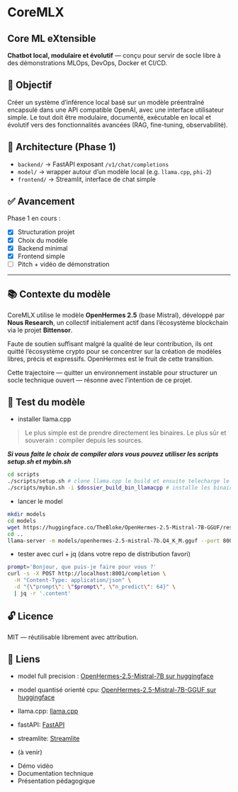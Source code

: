 # CoreMLX
## Core ML eXtensible

**Chatbot local, modulaire et évolutif** — conçu pour servir de socle libre à des démonstrations MLOps, DevOps, Docker et CI/CD.

## 🎯 Objectif

Créer un système d’inférence local basé sur un modèle préentraîné encapsulé dans une API compatible OpenAI, avec une interface utilisateur simple. Le tout doit être modulaire, documenté, exécutable en local et évolutif vers des fonctionnalités avancées (RAG, fine-tuning, observabilité).

## 🧱 Architecture (Phase 1)

- `backend/` → FastAPI exposant `/v1/chat/completions`
- `model/` → wrapper autour d’un modèle local (e.g. `llama.cpp`, `phi-2`)
- `frontend/` → Streamlit, interface de chat simple

## ✅ Avancement

Phase 1 en cours :
- [x] Structuration projet
- [x] Choix du modèle
- [x] Backend minimal
- [x] Frontend simple
- [ ] Pitch + vidéo de démonstration

---

## 📚 Contexte du modèle

CoreMLX utilise le modèle **OpenHermes 2.5** (base Mistral), développé par **Nous Research**, un collectif initialement actif dans l’écosystème blockchain via le projet **Bittensor**.

Faute de soutien suffisant malgré la qualité de leur contribution, ils ont quitté l’écosystème crypto pour se concentrer sur la création de modèles libres, précis et expressifs. OpenHermes est le fruit de cette transition.

Cette trajectoire — quitter un environnement instable pour structurer un socle technique ouvert — résonne avec l’intention de ce projet.

## 🧪 Test du modèle

* installer llama.cpp

> Le plus simple est de prendre directement les binaires. Le plus sûr et souverain : compiler depuis les sources.


***Si vous faite le choix de compiler alors vous pouvez utiliser les scripts setup.sh et mybin.sh***

```bash
cd scripts
./scripts/setup.sh # clone llama.cpp le build et ensuite telecharge le model q4
./scripts/mybin.sh -i $dossier_build_bin_llamacpp # installe les binaires compilés ; passer le chemin en 2e argument
```

* lancer le model

```bash
mkdir models
cd models
wget https://huggingface.co/TheBloke/OpenHermes-2.5-Mistral-7B-GGUF/resolve/main/openhermes-2.5-mistral-7b.Q4_K_M.gguf
cd ..
llama-server -m models/openhermes-2.5-mistral-7b.Q4_K_M.gguf --port 8001
```

* tester avec curl + jq (dans votre repo de distribution favori)

```bash
prompt='Bonjour, que puis-je faire pour vous ?'
curl -s -X POST http://localhost:8001/completion \
  -H "Content-Type: application/json" \
  -d "{\"prompt\": \"$prompt\", \"n_predict\": 64}" \
  | jq -r '.content'
```

## 🔓 Licence

MIT — réutilisable librement avec attribution.

## 🔗 Liens 

* model full precision  : [OpenHermes-2.5-Mistral-7B sur huggingface](https://huggingface.co/teknium/OpenHermes-2.5-Mistral-7B)
* model quantisé orienté cpu: [OpenHermes-2.5-Mistral-7B-GGUF sur huggingface](TheBloke/OpenHermes-2.5-Mistral-7B-GGUF)
* llama.cpp: [llama.cpp](https://github.com/ggml-org/llama.cpp)
* fastAPI: [FastAPI](https://fastapi.tiangolo.com/)
* streamlite: [Streamlite](https://streamlit.io/#install)

* (à venir)

- Démo vidéo
- Documentation technique
- Présentation pédagogique
